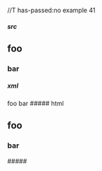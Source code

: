 //T has-passed:no
example 41
##### src
## foo ##
  ###   bar    ###
##### xml
<?xml version="1.0" encoding="UTF-8"?>
<!DOCTYPE document SYSTEM "CommonMark.dtd">
<document xmlns="http://commonmark.org/xml/1.0">
  <heading level="2">
    <text>foo</text>
  </heading>
  <heading level="3">
    <text>bar</text>
  </heading>
</document>
##### html
<h2>foo</h2>
<h3>bar</h3>
#####
